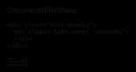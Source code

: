 <html>
<head>
<meta charset="utf-8">
<title>新年烟花</title>

<style>
html,body{
	margin:0px;
	width:100%;
	height:100%;
	overflow:hidden;
	background:#000;
}
</style>

</head>
<body>
<canvas id="canvas" style="position:absolute;width:100%;height:100%;z-index:8888"></canvas>
<canvas style="position:absolute;width:100%;height:100%;z-index:9999" class="canvas" ></canvas>
<div class="overlay">
  <div class="tabs">
    <div class="tabs-labels"><span class="tabs-label">Commands</span><span class="tabs-label">Info</span><span class="tabs-label">Share</span></div>

    <div class="tabs-panels">
      <ul class="tabs-panel commands">
      </ul>
    </div>
  </div>
</div>
<script>
function initVars(){

	pi=Math.PI;
	ctx=canvas.getContext("2d");
	canvas.width=canvas.clientWidth;
	canvas.height=canvas.clientHeight;
	cx=canvas.width/2;
	cy=canvas.height/2;
	playerZ=-25;
	playerX=playerY=playerVX=playerVY=playerVZ=pitch=yaw=pitchV=yawV=0;
	scale=600;
	seedTimer=0;seedInterval=5,seedLife=100;gravity=.02;
	seeds=new Array();
	sparkPics=new Array();
	s="https://cantelope.org/NYE/";
	for(i=1;i<=10;++i){
		sparkPic=new Image();
		sparkPic.src=s+"spark"+i+".png";
		sparkPics.push(sparkPic);
	}
	sparks=new Array();
	pow1=new Audio(s+"pow1.ogg");
	pow2=new Audio(s+"pow2.ogg");
	pow3=new Audio(s+"pow3.ogg");
	pow4=new Audio(s+"pow4.ogg");
	frames = 0;
}

function rasterizePoint(x,y,z){

	var p,d;
	x-=playerX;
	y-=playerY;
	z-=playerZ;
	p=Math.atan2(x,z);
	d=Math.sqrt(x*x+z*z);
	x=Math.sin(p-yaw)*d;
	z=Math.cos(p-yaw)*d;
	p=Math.atan2(y,z);
	d=Math.sqrt(y*y+z*z);
	y=Math.sin(p-pitch)*d;
	z=Math.cos(p-pitch)*d;
	var rx1=-1000,ry1=1,rx2=1000,ry2=1,rx3=0,ry3=0,rx4=x,ry4=z,uc=(ry4-ry3)*(rx2-rx1)-(rx4-rx3)*(ry2-ry1);
	if(!uc) return {x:0,y:0,d:-1};
	var ua=((rx4-rx3)*(ry1-ry3)-(ry4-ry3)*(rx1-rx3))/uc;
	var ub=((rx2-rx1)*(ry1-ry3)-(ry2-ry1)*(rx1-rx3))/uc;
	if(!z)z=.000000001;
	if(ua>0&&ua<1&&ub>0&&ub<1){
		return {
			x:cx+(rx1+ua*(rx2-rx1))*scale,
			y:cy+y/z*scale,
			d:Math.sqrt(x*x+y*y+z*z)
		};
	}else{
		return {
			x:cx+(rx1+ua*(rx2-rx1))*scale,
			y:cy+y/z*scale,
			d:-1
		};
	}
}

function spawnSeed(){

	seed=new Object();
	seed.x=-50+Math.random()*100;
	seed.y=25;
	seed.z=-50+Math.random()*100;
	seed.vx=.1-Math.random()*.2;
	seed.vy=-1.5;//*(1+Math.random()/2);
	seed.vz=.1-Math.random()*.2;
	seed.born=frames;
	seeds.push(seed);
}

function splode(x,y,z){

	t=5+parseInt(Math.random()*150);
	sparkV=1+Math.random()*2.5;
	type=parseInt(Math.random()*3);
	switch(type){
		case 0:
			pic1=parseInt(Math.random()*10);
			break;
		case 1:
			pic1=parseInt(Math.random()*10);
			do{ pic2=parseInt(Math.random()*10); }while(pic2==pic1);
			break;
		case 2:
			pic1=parseInt(Math.random()*10);
			do{ pic2=parseInt(Math.random()*10); }while(pic2==pic1);
			do{ pic3=parseInt(Math.random()*10); }while(pic3==pic1 || pic3==pic2);
			break;
	}
	for(m=1;m<t;++m){
		spark=new Object();
		spark.x=x; spark.y=y; spark.z=z;
		p1=pi*2*Math.random();
		p2=pi*Math.random();
		v=sparkV*(1+Math.random()/6)
		spark.vx=Math.sin(p1)*Math.sin(p2)*v;
		spark.vz=Math.cos(p1)*Math.sin(p2)*v;
		spark.vy=Math.cos(p2)*v;
		switch(type){
			case 0: spark.img=sparkPics[pic1]; break;
			case 1:
				spark.img=sparkPics[parseInt(Math.random()*2)?pic1:pic2];
				break;
			case 2:
				switch(parseInt(Math.random()*3)){
					case 0: spark.img=sparkPics[pic1]; break;
					case 1: spark.img=sparkPics[pic2]; break;
					case 2: spark.img=sparkPics[pic3]; break;
				}
				break;
		}
		spark.radius=25+Math.random()*50;
		spark.alpha=1;
		spark.trail=new Array();
		sparks.push(spark);
	}
	switch(parseInt(Math.random()*4)){
		case 0:	pow=new Audio(s+"pow1.ogg"); break;
		case 1:	pow=new Audio(s+"pow2.ogg"); break;
		case 2:	pow=new Audio(s+"pow3.ogg"); break;
		case 3:	pow=new Audio(s+"pow4.ogg"); break;
	}
	d=Math.sqrt((x-playerX)*(x-playerX)+(y-playerY)*(y-playerY)+(z-playerZ)*(z-playerZ));
	pow.volume=1.5/(1+d/10);
	pow.play();
}

function doLogic(){

	if(seedTimer<frames){
		seedTimer=frames+seedInterval*Math.random()*10;
		spawnSeed();
	}
	for(i=0;i<seeds.length;++i){
		seeds[i].vy+=gravity;
		seeds[i].x+=seeds[i].vx;
		seeds[i].y+=seeds[i].vy;
		seeds[i].z+=seeds[i].vz;
		if(frames-seeds[i].born>seedLife){
			splode(seeds[i].x,seeds[i].y,seeds[i].z);
			seeds.splice(i,1);
		}
	}
	for(i=0;i<sparks.length;++i){
		if(sparks[i].alpha>0 && sparks[i].radius>5){
			sparks[i].alpha-=.01;
			sparks[i].radius/=1.02;
			sparks[i].vy+=gravity;
			point=new Object();
			point.x=sparks[i].x;
			point.y=sparks[i].y;
			point.z=sparks[i].z;
			if(sparks[i].trail.length){
				x=sparks[i].trail[sparks[i].trail.length-1].x;
				y=sparks[i].trail[sparks[i].trail.length-1].y;
				z=sparks[i].trail[sparks[i].trail.length-1].z;
				d=((point.x-x)*(point.x-x)+(point.y-y)*(point.y-y)+(point.z-z)*(point.z-z));
				if(d>9){
					sparks[i].trail.push(point);
				}
			}else{
				sparks[i].trail.push(point);
			}
			if(sparks[i].trail.length>5)sparks[i].trail.splice(0,1);
			sparks[i].x+=sparks[i].vx;
			sparks[i].y+=sparks[i].vy;
			sparks[i].z+=sparks[i].vz;
			sparks[i].vx/=1.075;
			sparks[i].vy/=1.075;
			sparks[i].vz/=1.075;
		}else{
			sparks.splice(i,1);
		}
	}
	p=Math.atan2(playerX,playerZ);
	d=Math.sqrt(playerX*playerX+playerZ*playerZ);
	d+=Math.sin(frames/80)/1.25;
	t=Math.sin(frames/200)/40;
	playerX=Math.sin(p+t)*d;
	playerZ=Math.cos(p+t)*d;
	yaw=pi+p+t;
}

function rgb(col){

	var r = parseInt((.5+Math.sin(col)*.5)*16);
	var g = parseInt((.5+Math.cos(col)*.5)*16);
	var b = parseInt((.5-Math.sin(col)*.5)*16);
	return "#"+r.toString(16)+g.toString(16)+b.toString(16);
}

function draw(){

	ctx.clearRect(0,0,cx*2,cy*2);

	ctx.fillStyle="#ff8";
	for(i=-100;i<100;i+=3){
		for(j=-100;j<100;j+=4){
			x=i;z=j;y=25;
			point=rasterizePoint(x,y,z);
			if(point.d!=-1){
				size=250/(1+point.d);
				d = Math.sqrt(x * x + z * z);
				a = 0.75 - Math.pow(d / 100, 6) * 0.75;
				if(a>0){
					ctx.globalAlpha = a;
					ctx.fillRect(point.x-size/2,point.y-size/2,size,size);
				}
			}
		}
	}
	ctx.globalAlpha=1;
	for(i=0;i<seeds.length;++i){
		point=rasterizePoint(seeds[i].x,seeds[i].y,seeds[i].z);
		if(point.d!=-1){
			size=200/(1+point.d);
			ctx.fillRect(point.x-size/2,point.y-size/2,size,size);
		}
	}
	point1=new Object();
	for(i=0;i<sparks.length;++i){
		point=rasterizePoint(sparks[i].x,sparks[i].y,sparks[i].z);
		if(point.d!=-1){
			size=sparks[i].radius*200/(1+point.d);
			if(sparks[i].alpha<0)sparks[i].alpha=0;
			if(sparks[i].trail.length){
				point1.x=point.x;
				point1.y=point.y;
				switch(sparks[i].img){
					case sparkPics[0]:ctx.strokeStyle="#f84";break;
					case sparkPics[1]:ctx.strokeStyle="#84f";break;
					case sparkPics[2]:ctx.strokeStyle="#8ff";break;
					case sparkPics[3]:ctx.strokeStyle="#fff";break;
					case sparkPics[4]:ctx.strokeStyle="#4f8";break;
					case sparkPics[5]:ctx.strokeStyle="#f44";break;
					case sparkPics[6]:ctx.strokeStyle="#f84";break;
					case sparkPics[7]:ctx.strokeStyle="#84f";break;
					case sparkPics[8]:ctx.strokeStyle="#fff";break;
					case sparkPics[9]:ctx.strokeStyle="#44f";break;
				}
				for(j=sparks[i].trail.length-1;j>=0;--j){
					point2=rasterizePoint(sparks[i].trail[j].x,sparks[i].trail[j].y,sparks[i].trail[j].z);
					if(point2.d!=-1){
						ctx.globalAlpha=j/sparks[i].trail.length*sparks[i].alpha/2;
						ctx.beginPath();
						ctx.moveTo(point1.x,point1.y);
						ctx.lineWidth=1+sparks[i].radius*10/(sparks[i].trail.length-j)/(1+point2.d);
						ctx.lineTo(point2.x,point2.y);
						ctx.stroke();
						point1.x=point2.x;
						point1.y=point2.y;
					}
				}
			}
			ctx.globalAlpha=sparks[i].alpha;
			ctx.drawImage(sparks[i].img,point.x-size/2,point.y-size/2,size,size);
		}
	}
}

function frame(){

	if(frames>100000){
		seedTimer=0;
		frames=0;
	}
	frames++;
	draw();
	doLogic();
	requestAnimationFrame(frame);
}

window.addEventListener("resize",()=>{
	canvas.width=canvas.clientWidth;
	canvas.height=canvas.clientHeight;
	cx=canvas.width/2;
	cy=canvas.height/2;
});

initVars();
frame();
</script>
<script>
	
	
/*

  Shape Shifter
  =============
  A canvas experiment by Kenneth Cachia
  http://www.kennethcachia.com

  Updated code
  ------------
  https://github.com/kennethcachia/Shape-Shifter

*/


var S = {
  init: function () {
    var action = window.location.href,
        i = action.indexOf('?a=');

    S.Drawing.init('.canvas');
    document.body.classList.add('body--ready');

    if (i !== -1) {
      S.UI.simulate(decodeURI(action).substring(i + 3));
    } else {
      S.UI.simulate('|#countdown 3||新|年|快|乐|#rectangle|');
    }

    S.Drawing.loop(function () {
      S.Shape.render();
    });
  }
};


S.Drawing = (function () {
  var canvas,
      context,
      renderFn
      requestFrame = window.requestAnimationFrame       ||
                     window.webkitRequestAnimationFrame ||
                     window.mozRequestAnimationFrame    ||
                     window.oRequestAnimationFrame      ||
                     window.msRequestAnimationFrame     ||
                     function(callback) {
                       window.setTimeout(callback, 1000 / 60);
                     };

  return {
    init: function (el) {
      canvas = document.querySelector(el);
      context = canvas.getContext('2d');
      this.adjustCanvas();

      window.addEventListener('resize', function (e) {
        S.Drawing.adjustCanvas();
      });
    },

    loop: function (fn) {
      renderFn = !renderFn ? fn : renderFn;
      this.clearFrame();
      renderFn();
      requestFrame.call(window, this.loop.bind(this));
    },

    adjustCanvas: function () {
      canvas.width = window.innerWidth;
      canvas.height = window.innerHeight;
    },

    clearFrame: function () {
      context.clearRect(0, 0, canvas.width, canvas.height);
    },

    getArea: function () {
      return { w: canvas.width, h: canvas.height };
    },

    drawCircle: function (p, c) {
      context.fillStyle = c.render();
      context.beginPath();
      context.arc(p.x, p.y, p.z, 0, 2 * Math.PI, true);
      context.closePath();
      context.fill();
    }
  }
}());


S.UI = (function () {
  var canvas = document.querySelector('.canvas'),
      interval,
      isTouch = false, //('ontouchstart' in window || navigator.msMaxTouchPoints),
      currentAction,
      resizeTimer,
      time,
      maxShapeSize = 30,
      firstAction = true,
      sequence = [],
      cmd = '#';

  function formatTime(date) {
    var h = date.getHours(),
        m = date.getMinutes(),
    m = m < 10 ? '0' + m : m;
    return h + ':' + m;
  }

  function getValue(value) {
    return value && value.split(' ')[1];
  }

  function getAction(value) {
    value = value && value.split(' ')[0];
    return value && value[0] === cmd && value.substring(1);
  }

  function timedAction(fn, delay, max, reverse) {
    clearInterval(interval);
    currentAction = reverse ? max : 1;
    fn(currentAction);

    if (!max || (!reverse && currentAction < max) || (reverse && currentAction > 0)) {
      interval = setInterval(function () {
        currentAction = reverse ? currentAction - 1 : currentAction + 1;
        fn(currentAction);

        if ((!reverse && max && currentAction === max) || (reverse && currentAction === 0)) {
          clearInterval(interval);
        }
      }, delay);
    }
  }

  function reset(destroy) {
    clearInterval(interval);
    sequence = [];
    time = null;
    destroy && S.Shape.switchShape(S.ShapeBuilder.letter(''));
  }

  function performAction(value) {
    var action,
        value,
        current;

    // overlay.classList.remove('overlay--visible');
    sequence = typeof(value) === 'object' ? value : sequence.concat(value.split('|'));
    // input.value = '';
    // checkInputWidth();

    timedAction(function (index) {
      current = sequence.shift();
      action = getAction(current);
      value = getValue(current);

      switch (action) {
        case 'countdown':
          value = parseInt(value) || 10;
          value = value > 0 ? value : 10;

          timedAction(function (index) {
            if (index === 0) {
              if (sequence.length === 0) {
                S.Shape.switchShape(S.ShapeBuilder.letter(''));
              } else {
                performAction(sequence);
              }
            } else {
              S.Shape.switchShape(S.ShapeBuilder.letter(index), true);
            }
          }, 1000, value, true);
          break;

        case 'rectangle':
          value = value && value.split('x');
          value = (value && value.length === 2) ? value : [maxShapeSize, maxShapeSize / 2];

          S.Shape.switchShape(S.ShapeBuilder.rectangle(Math.min(maxShapeSize, parseInt(value[0])), Math.min(maxShapeSize, parseInt(value[1]))));
          break;

        case 'circle':
          value = parseInt(value) || maxShapeSize;
          value = Math.min(value, maxShapeSize);
          S.Shape.switchShape(S.ShapeBuilder.circle(value));
          break;

        case 'time':
          var t = formatTime(new Date());

          if (sequence.length > 0) {
            S.Shape.switchShape(S.ShapeBuilder.letter(t));
          } else {
            timedAction(function () {
              t = formatTime(new Date());
              if (t !== time) {
                time = t;
                S.Shape.switchShape(S.ShapeBuilder.letter(time));
              }
            }, 1000);
          }
          break;

        default:
          S.Shape.switchShape(S.ShapeBuilder.letter(current[0] === cmd ? 'What?' : current));
      }
    }, 2000, sequence.length);
  }

  function checkInputWidth(e) {
    if (input.value.length > 18) {
      ui.classList.add('ui--wide');
    } else {
      ui.classList.remove('ui--wide');
    }

    if (firstAction && input.value.length > 0) {
      ui.classList.add('ui--enter');
    } else {
      ui.classList.remove('ui--enter');
    }
  }

  function bindEvents() {
    document.body.addEventListener('keydown', function (e) {
      input.focus();

      if (e.keyCode === 13) {
        firstAction = false;
        reset();
        performAction(input.value);
      }
    });

    canvas.addEventListener('click', function (e) {
      overlay.classList.remove('overlay--visible');
    });
  }

  function init() {
    bindEvents();
    // input.focus();
    isTouch && document.body.classList.add('touch');
  }

  // Init
  init();

  return {
    simulate: function (action) {
      performAction(action);
    }
  }
}());


S.UI.Tabs = (function () {
  var tabs = document.querySelector('.tabs'),
      labels = document.querySelector('.tabs-labels'),
      triggers = document.querySelectorAll('.tabs-label'),
      panels = document.querySelectorAll('.tabs-panel');

  function activate(i) {
    triggers[i].classList.add('tabs-label--active');
    panels[i].classList.add('tabs-panel--active');
  }

  function bindEvents() {
    labels.addEventListener('click', function (e) {
      var el = e.target,
          index;

      if (el.classList.contains('tabs-label')) {
        for (var t = 0; t < triggers.length; t++) {
          triggers[t].classList.remove('tabs-label--active');
          panels[t].classList.remove('tabs-panel--active');

          if (el === triggers[t]) {
            index = t;
          }
        }

        activate(index);
      }
    });
  }

  function init() {
    activate(0);
    bindEvents();
  }

  // Init
  init();
}());


S.Point = function (args) {
  this.x = args.x;
  this.y = args.y;
  this.z = args.z;
  this.a = args.a;
  this.h = args.h;
};


S.Color = function (r, g, b, a) {
  this.r = r;
  this.g = g;
  this.b = b;
  this.a = a;
};

S.Color.prototype = {
  render: function () {
    return 'rgba(' + this.r + ',' +  + this.g + ',' + this.b + ',' + this.a + ')';
  }
};


S.Dot = function (x, y) {
  this.p = new S.Point({
    x: x,
    y: y,
    z: 5,
    a: 1,
    h: 0
  });

  this.e = 0.07;
  this.s = true;

  this.c = new S.Color(255, 255, 255, this.p.a);

  this.t = this.clone();
  this.q = [];
};

S.Dot.prototype = {
  clone: function () {
    return new S.Point({
      x: this.x,
      y: this.y,
      z: this.z,
      a: this.a,
      h: this.h
    });
  },

  _draw: function () {
    this.c.a = this.p.a;
    S.Drawing.drawCircle(this.p, this.c);
  },

  _moveTowards: function (n) {
    var details = this.distanceTo(n, true),
        dx = details[0],
        dy = details[1],
        d = details[2],
        e = this.e * d;

    if (this.p.h === -1) {
      this.p.x = n.x;
      this.p.y = n.y;
      return true;
    }

    if (d > 1) {
      this.p.x -= ((dx / d) * e);
      this.p.y -= ((dy / d) * e);
    } else {
      if (this.p.h > 0) {
        this.p.h--;
      } else {
        return true;
      }
    }

    return false;
  },

  _update: function () {
    if (this._moveTowards(this.t)) {
      var p = this.q.shift();

      if (p) {
        this.t.x = p.x || this.p.x;
        this.t.y = p.y || this.p.y;
        this.t.z = p.z || this.p.z;
        this.t.a = p.a || this.p.a;
        this.p.h = p.h || 0;
      } else {
        if (this.s) {
          this.p.x -= Math.sin(Math.random() * 3.142);
          this.p.y -= Math.sin(Math.random() * 3.142);
        } else {
          this.move(new S.Point({
            x: this.p.x + (Math.random() * 50) - 25,
            y: this.p.y + (Math.random() * 50) - 25,
          }));
        }
      }
    }

    d = this.p.a - this.t.a;
    this.p.a = Math.max(0.1, this.p.a - (d * 0.05));
    d = this.p.z - this.t.z;
    this.p.z = Math.max(1, this.p.z - (d * 0.05));
  },

  distanceTo: function (n, details) {
    var dx = this.p.x - n.x,
        dy = this.p.y - n.y,
        d = Math.sqrt(dx * dx + dy * dy);

    return details ? [dx, dy, d] : d;
  },

  move: function (p, avoidStatic) {
    if (!avoidStatic || (avoidStatic && this.distanceTo(p) > 1)) {
      this.q.push(p);
    }
  },

  render: function () {
    this._update();
    this._draw();
  }
}


S.ShapeBuilder = (function () {
  var gap = 13,
      shapeCanvas = document.createElement('canvas'),
      shapeContext = shapeCanvas.getContext('2d'),
      fontSize = 500,
      fontFamily = 'Avenir, Helvetica Neue, Helvetica, Arial, sans-serif';

  function fit() {
    shapeCanvas.width = Math.floor(window.innerWidth / gap) * gap;
    shapeCanvas.height = Math.floor(window.innerHeight / gap) * gap;
    shapeContext.fillStyle = 'red';
    shapeContext.textBaseline = 'middle';
    shapeContext.textAlign = 'center';
  }

  function processCanvas() {
    var pixels = shapeContext.getImageData(0, 0, shapeCanvas.width, shapeCanvas.height).data;
        dots = [],
        pixels,
        x = 0,
        y = 0,
        fx = shapeCanvas.width,
        fy = shapeCanvas.height,
        w = 0,
        h = 0;

    for (var p = 0; p < pixels.length; p += (4 * gap)) {
      if (pixels[p + 3] > 0) {
        dots.push(new S.Point({
          x: x,
          y: y
        }));

        w = x > w ? x : w;
        h = y > h ? y : h;
        fx = x < fx ? x : fx;
        fy = y < fy ? y : fy;
      }

      x += gap;

      if (x >= shapeCanvas.width) {
        x = 0;
        y += gap;
        p += gap * 4 * shapeCanvas.width;
      }
    }

    return { dots: dots, w: w + fx, h: h + fy };
  }

  function setFontSize(s) {
    shapeContext.font = 'bold ' + s + 'px ' + fontFamily;
  }

  function isNumber(n) {
    return !isNaN(parseFloat(n)) && isFinite(n);
  }

  function init() {
    fit();
    window.addEventListener('resize', fit);
  }

  // Init
  init();

  return {
    imageFile: function (url, callback) {
      var image = new Image(),
          a = S.Drawing.getArea();

      image.onload = function () {
        shapeContext.clearRect(0, 0, shapeCanvas.width, shapeCanvas.height);
        shapeContext.drawImage(this, 0, 0, a.h * 0.6, a.h * 0.6);
        callback(processCanvas());
      };

      image.onerror = function () {
        callback(S.ShapeBuilder.letter('What?'));
      }

      image.src = url;
    },

    circle: function (d) {
      var r = Math.max(0, d) / 2;
      shapeContext.clearRect(0, 0, shapeCanvas.width, shapeCanvas.height);
      shapeContext.beginPath();
      shapeContext.arc(r * gap, r * gap, r * gap, 0, 2 * Math.PI, false);
      shapeContext.fill();
      shapeContext.closePath();

      return processCanvas();
    },

    letter: function (l) {
      var s = 0;

      setFontSize(fontSize);
      s = Math.min(fontSize,
                  (shapeCanvas.width / shapeContext.measureText(l).width) * 0.8 * fontSize,
                  (shapeCanvas.height / fontSize) * (isNumber(l) ? 1 : 0.45) * fontSize);
      setFontSize(s);

      shapeContext.clearRect(0, 0, shapeCanvas.width, shapeCanvas.height);
      shapeContext.fillText(l, shapeCanvas.width / 2, shapeCanvas.height / 2);

      return processCanvas();
    },

    rectangle: function (w, h) {
      var dots = [],
          width = gap * w,
          height = gap * h;

      for (var y = 0; y < height; y += gap) {
        for (var x = 0; x < width; x += gap) {
          dots.push(new S.Point({
            x: x,
            y: y,
          }));
        }
      }

      return { dots: dots, w: width, h: height };
    }
  };
}());


S.Shape = (function () {
  var dots = [],
      width = 0,
      height = 0,
      cx = 0,
      cy = 0;

  function compensate() {
    var a = S.Drawing.getArea();

    cx = a.w / 2 - width / 2;
    cy = a.h / 2 - height / 2;
  }

  return {
    shuffleIdle: function () {
      var a = S.Drawing.getArea();

      for (var d = 0; d < dots.length; d++) {
        if (!dots[d].s) {
          dots[d].move({
            x: Math.random() * a.w,
            y: Math.random() * a.h
          });
        }
      }
    },

    switchShape: function (n, fast) {
      var size,
          a = S.Drawing.getArea();

      width = n.w;
      height = n.h;

      compensate();

      if (n.dots.length > dots.length) {
        size = n.dots.length - dots.length;
        for (var d = 1; d <= size; d++) {
          dots.push(new S.Dot(a.w / 2, a.h / 2));
        }
      }

      var d = 0,
          i = 0;

      while (n.dots.length > 0) {
        i = Math.floor(Math.random() * n.dots.length);
        dots[d].e = fast ? 0.25 : (dots[d].s ? 0.14 : 0.11);

        if (dots[d].s) {
          dots[d].move(new S.Point({
            z: Math.random() * 20 + 10,
            a: Math.random(),
            h: 18
          }));
        } else {
          dots[d].move(new S.Point({
            z: Math.random() * 5 + 5,
            h: fast ? 18 : 30
          }));
        }

        dots[d].s = true;
        dots[d].move(new S.Point({
          x: n.dots[i].x + cx,
          y: n.dots[i].y + cy,
          a: 1,
          z: 5,
          h: 0
        }));

        n.dots = n.dots.slice(0, i).concat(n.dots.slice(i + 1));
        d++;
      }

      for (var i = d; i < dots.length; i++) {
        if (dots[i].s) {
          dots[i].move(new S.Point({
            z: Math.random() * 20 + 10,
            a: Math.random(),
            h: 20
          }));

          dots[i].s = false;
          dots[i].e = 0.04;
          dots[i].move(new S.Point({
            x: Math.random() * a.w,
            y: Math.random() * a.h,
            a: 0.3, //.4
            z: Math.random() * 4,
            h: 0
          }));
        }
      }
    },

    render: function () {
      for (var d = 0; d < dots.length; d++) {
        dots[d].render();
      }
    }
  }
}());


S.init();

</script>

</body>
<a href="https://2971719019.github.io/">下一页
</a>
</html>
